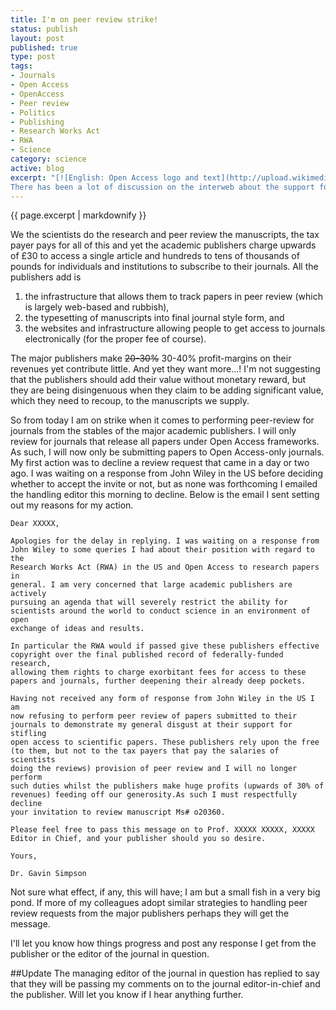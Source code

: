 ```yaml
--- 
title: I'm on peer review strike!
status: publish
layout: post
published: true
type: post
tags: 
- Journals
- Open Access
- OpenAccess
- Peer review
- Politics
- Publishing
- Research Works Act
- RWA
- Science
category: science
active: blog
excerpt: "[![English: Open Access logo and text](http://upload.wikimedia.org/wikipedia/commons/thumb/f/f3/Open_Access_PLoS.svg/300px-Open_Access_PLoS.svg.png 'Open Access logo and text (Source: www.plos.org)')](http://commons.wikipedia.org/wiki/File:Open_Access_PLoS.svg)\n\n
There has been a lot of discussion on the interweb about the support for legislation in the US by the major academic publishers that would place stifling restrictions on access to Government-funded science outputs published in their journals. In effect, the [Research Works Act](http://en.wikipedia.org/wiki/Research_Works_Act 'Research Works Act at Wikipedia') would hand these same wealthy publishers a licence to print money on the back of tax payer-funded research and the tax payer-funded efforts of the scientists required to peer review the manuscripts."
---
```


{{ page.excerpt | markdownify  }}

We the scientists do the research and peer review the manuscripts, the tax payer pays for all of this and yet the academic publishers charge upwards of £30 to access a single article and hundreds to tens of thousands of pounds for individuals and institutions to subscribe to their journals. All the publishers add is

1.  the infrastructure that allows them to track papers in peer review
    (which is largely web-based and rubbish),
2.  the typesetting of manuscripts into final journal style form, and
3.  the websites and infrastructure allowing people to get access to
    journals electronically (for the proper fee of course).

The major publishers make ~~20-30%~~ 30-40% profit-margins on their revenues yet contribute little. And yet they want more...! I'm not suggesting that the publishers should add their value without monetary reward, but they are being disingenuous when they claim to be adding significant value, which they need to recoup, to the manuscripts we supply.

So from today I am on strike when it comes to performing peer-review for journals from the stables of the major academic publishers. I will only review for journals that release all papers under Open Access frameworks. As such, I will now only be submitting papers to Open Access-only journals. My first action was to decline a
review request that came in a day or two ago. I was waiting on a response from John Wiley in the US before deciding whether to accept the invite or not, but as none was forthcoming I emailed the handling editor this morning to decline. Below is the email I sent setting out my reasons for my action.

~~~~
Dear XXXXX,

Apologies for the delay in replying. I was waiting on a response from
John Wiley to some queries I had about their position with regard to the
Research Works Act (RWA) in the US and Open Access to research papers in
general. I am very concerned that large academic publishers are actively
pursuing an agenda that will severely restrict the ability for
scientists around the world to conduct science in an environment of open
exchange of ideas and results.

In particular the RWA would if passed give these publishers effective
copyright over the final published record of federally-funded research,
allowing them rights to charge exorbitant fees for access to these
papers and journals, further deepening their already deep pockets.

Having not received any form of response from John Wiley in the US I am
now refusing to perform peer review of papers submitted to their
journals to demonstrate my general disgust at their support for stifling
open access to scientific papers. These publishers rely upon the free
(to them, but not to the tax payers that pay the salaries of scientists
doing the reviews) provision of peer review and I will no longer perform
such duties whilst the publishers make huge profits (upwards of 30% of
revenues) feeding off our generosity.As such I must respectfully decline
your invitation to review manuscript Ms# o20360.

Please feel free to pass this message on to Prof. XXXXX XXXXX, XXXXX
Editor in Chief, and your publisher should you so desire.

Yours,

Dr. Gavin Simpson
~~~~

Not sure what effect, if any, this will have; I am but a small fish in a very big pond. If more of my colleagues adopt similar strategies to handling peer review requests from the major publishers perhaps they will get the message.

I'll let you know how things progress and post any response I get from the publisher or the editor of the journal in question.

##Update
The managing editor of the journal in question has replied to say that they will be passing my comments on to the journal editor-in-chief and the publisher. Will let you know if I hear anything further.
